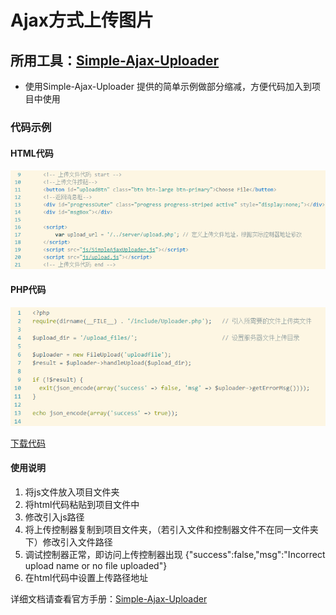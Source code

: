 # Ajax方式上传图片

## 所用工具：[Simple-Ajax-Uploader](https://github.com/LPology/Simple-Ajax-Uploader)

* 使用Simple-Ajax-Uploader 提供的简单示例做部分缩减，方便代码加入到项目中使用

### 代码示例

#### HTML代码

![html代码](images/upload-20160524212616.png)

#### PHP代码

![php代码](images/upload-20160524213135.png)

[下载代码](download/ajaxupload.rar)

#### 使用说明
1. 将js文件放入项目文件夹
2. 将html代码粘贴到项目文件中
3. 修改引入js路径
4. 将上传控制器复制到项目文件夹，（若引入文件和控制器文件不在同一文件夹下）修改引入文件路径
5. 调试控制器正常，即访问上传控制器出现 {"success":false,"msg":"Incorrect upload name or no file uploaded"}
6. 在html代码中设置上传路径地址

详细文档请查看官方手册：[Simple-Ajax-Uploader](https://github.com/LPology/Simple-Ajax-Uploader)